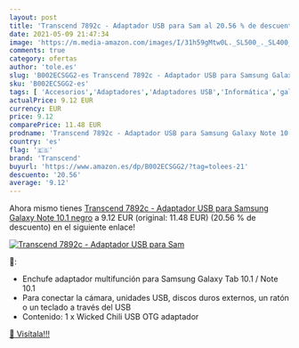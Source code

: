 ```yaml
---
layout: post
title: 'Transcend 7892c - Adaptador USB para Sam al 20.56 % de descuento'
date: 2021-05-09 21:47:34
image: 'https://m.media-amazon.com/images/I/31h59gMtw0L._SL500_._SL400_.jpg'
comments: true
category: ofertas
author: 'tole.es'
slug: 'B002ECSGG2-es Transcend 7892c - Adaptador USB para Samsung Galaxy Note...'
sku: 'B002ECSGG2-es'
tags: [ 'Accesorios','Adaptadores','Adaptadores USB','Informática','galaxy','samsung','transcend', ]
actualPrice: 9.12 EUR
currency: EUR
price: 9.12
comparePrice: 11.48 EUR
prodname: 'Transcend 7892c - Adaptador USB para Samsung Galaxy Note 10.1  negro'
country: 'es'
flag: '🇪🇸'
brand: 'Transcend'
buyurl: 'https://www.amazon.es/dp/B002ECSGG2/?tag=tolees-21'
descuento: '20.56'
average: '9.12'
---
```


Ahora mismo tienes [Transcend 7892c - Adaptador USB para Samsung Galaxy Note 10.1  negro](https://www.amazon.es/dp/B002ECSGG2/?tag=tolees-21) a 9.12 EUR (original: 11.48 EUR) (20.56 %  de descuento) en el siguiente enlace!

[![Transcend 7892c - Adaptador USB para Sam](https://m.media-amazon.com/images/I/31h59gMtw0L._SL500_._SL400_.jpg)](https://www.amazon.es/dp/B002ECSGG2/?tag=tolees-21)

🔎:

- Enchufe adaptador multifunción para Samsung Galaxy Tab 10.1 / Note 10.1
- Para conectar la cámara, unidades USB, discos duros externos, un ratón o un teclado a través del USB
- Contenido: 1 x Wicked Chili USB OTG adaptador

[🛒 Visítala!!!](https://www.amazon.es/dp/B002ECSGG2/?tag=tolees-21)
